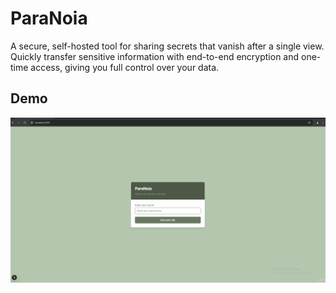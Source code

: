 # ParaNoia
A secure, self-hosted tool for sharing secrets that vanish after a single view. Quickly transfer sensitive information with end-to-end encryption and one-time access, giving you full control over your data.

## Demo
![App Demo](media/paranoia-fullscreen.gif)
